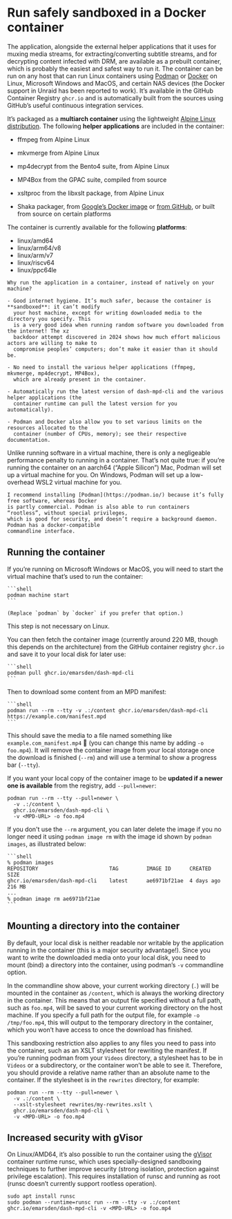 # Run safely sandboxed in a Docker container

The application, alongside the external helper applications that it uses for muxing media streams,
for extracting/converting subtitle streams, and for decrypting content infected with DRM, are
available as a prebuilt container, which is probably the easiest and safest way to run it. The
container can be run on any host that can run Linux containers using [Podman](https://podman.io/) or
[Docker](https://www.docker.com/) on Linux, Microsoft Windows and MacOS, and certain NAS devices
(the Docker support in Unraid has been reported to work). It’s available in the GitHub Container
Registry `ghcr.io` and is automatically built from the sources using GitHub’s useful continuous
integration services.

It’s packaged as a **multiarch container** using the lightweight [Alpine Linux
distribution](https://www.alpinelinux.org/). The following **helper applications** are included in
the container:

- ffmpeg from Alpine Linux

- mkvmerge from Alpine Linux

- mp4decrypt from the Bento4 suite, from Alpine Linux

- MP4Box from the GPAC suite, compiled from source

- xsltproc from the libxslt package, from Alpine Linux

- Shaka packager, from [Google’s Docker image](https://hub.docker.com/r/google/shaka-packager) or
  [from GitHub](https://github.com/shaka-project/shaka-packager/releases/latest/), or built from
  source on certain platforms

The container is currently available for the following **platforms**:

- linux/amd64
- linux/arm64/v8
- linux/arm/v7
- linux/riscv64
- linux/ppc64le


```admonish info title="Advantages of running in a container"
Why run the application in a container, instead of natively on your machine?

- Good internet hygiene. It’s much safer, because the container is **sandboxed**: it can’t modify
  your host machine, except for writing downloaded media to the directory you specify. This 
  is a very good idea when running random software you downloaded from the internet! The xz
  backdoor attempt discovered in 2024 shows how much effort malicious actors are willing to make to
  compromise peoples’ computers; don’t make it easier than it should be.

- No need to install the various helper applications (ffmpeg, mkvmerge, mp4decrypt, MP4Box),
  which are already present in the container.

- Automatically run the latest version of dash-mpd-cli and the various helper applications (the
  container runtime can pull the latest version for you automatically).

- Podman and Docker also allow you to set various limits on the resources allocated to the
  container (number of CPUs, memory); see their respective documentation.
```

Unlike running software in a virtual machine, there is only a negligeable performance penalty to
running in a container. That’s not quite true: if you’re running the container on an aarch64 (“Apple
Silicon”) Mac, Podman will set up a virtual machine for you. On Windows, Podman will set up a
low-overhead WSL2 virtual machine for you.

```admonish tip
I recommend installing [Podman](https://podman.io/) because it’s fully free software, whereas Docker
is partly commercial. Podman is also able to run containers “rootless”, without special privileges,
which is good for security, and doesn’t require a background daemon. Podman has a docker-compatible
commandline interface.
```


## Running the container

If you’re running on Microsoft Windows or MacOS, you will need to start the virtual machine that’s
used to run the container:

~~~admonish example title="Start up the container runtime (only Windows/MacOS)"
```shell
podman machine start
```

(Replace `podman` by `docker` if you prefer that option.)
~~~

This step is not necessary on Linux.

You can then fetch the container image (currently around 220 MB, though this depends on the
architecture) from the GitHub container registry `ghcr.io` and save it to your local disk for later
use:

~~~admonish example title="Fetch the container image"
```shell
podman pull ghcr.io/emarsden/dash-mpd-cli
```
~~~

Then to download some content from an MPD manifest:

~~~admonish example title="Run dash-mpd-cli in the container"
```shell
podman run --rm --tty -v .:/content ghcr.io/emarsden/dash-mpd-cli https://example.com/manifest.mpd
```
~~~

This should save the media to a file named something like `example.com_manifest.mp4` 💪 (you can
change this name by adding `-o foo.mp4`). It will remove the container image from your local storage
once the download is finished (`--rm`) and will use a terminal to show a progress bar (`--tty`).

If you want your local copy of the container image to be **updated if a newer one is available** from
the registry, add `--pull=newer`:

```
podman run --rm --tty --pull=newer \
  -v .:/content \
  ghcr.io/emarsden/dash-mpd-cli \
  -v <MPD-URL> -o foo.mp4
```

If you don't use the `--rm` argument, you can later delete the image if you no longer need it using
`podman image rm` with the image id shown by `podman images`, as illustrated below:

~~~admonish example title="Delete the container image from your local disk"
```shell
% podman images
REPOSITORY                       TAG         IMAGE ID      CREATED         SIZE
ghcr.io/emarsden/dash-mpd-cli    latest      ae6971bf21ae  4 days ago      216 MB
...
% podman image rm ae6971bf21ae
```
~~~


## Mounting a directory into the container

By default, your local disk is neither readable nor writable by the application running in the
container (this is a major security advantage!). Since you want to write the downloaded media onto
your local disk, you need to mount (bind) a directory into the container, using podman’s `-v`
commandline option. 

In the commandline show above, your current working directory (`.`) will be mounted in the container
as `/content`, which is always the working directory in the container. This means that an output
file specified without a full path, such as `foo.mp4`, will be saved to your current working
directory on the host machine. If you specify a full path for the output file, for example `-o
/tmp/foo.mp4`, this will output to the temporary directory in the container, which you
won’t have access to once the download has finished.

This sandboxing restriction also applies to any files you need to pass into the container, such as
an XSLT stylesheet for rewriting the manifest. If you’re running podman from your `Videos`
directory, a stylesheet has to be in `Videos` or a subdirectory, or the container won’t be able to
see it. Therefore, you should provide a relative name rather than an absolute name to the container.
If the stylesheet is in the `rewrites` directory, for example:

```shell
podman run --rm --tty --pull=newer \
  -v .:/content \ 
  --xslt-stylesheet rewrites/my-rewrites.xslt \
  ghcr.io/emarsden/dash-mpd-cli \
  -v <MPD-URL> -o foo.mp4
```



## Increased security with gVisor

On Linux/AMD64, it’s also possible to run the container using the [gVisor](https://gvisor.dev/)
container runtime runsc, which uses specially-designed sandboxing techniques to further improve security
(strong isolation, protection against privilege escalation). This requires installation of runsc and
running as root (runsc doesn’t currently support rootless operation).

```shell
sudo apt install runsc
sudo podman --runtime=runsc run --rm --tty -v .:/content ghcr.io/emarsden/dash-mpd-cli -v <MPD-URL> -o foo.mp4
```
